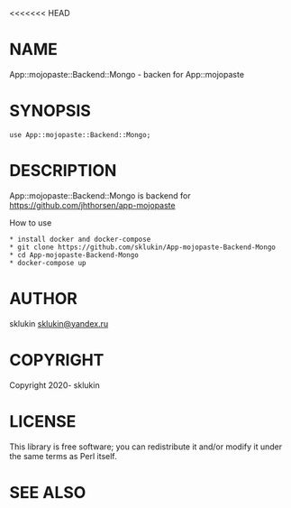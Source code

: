 <<<<<<< HEAD
# NAME

App::mojopaste::Backend::Mongo - backen for App::mojopaste

# SYNOPSIS

    use App::mojopaste::Backend::Mongo;

# DESCRIPTION

App::mojopaste::Backend::Mongo is backend for https://github.com/jhthorsen/app-mojopaste

How to use

    * install docker and docker-compose
    * git clone https://github.com/sklukin/App-mojopaste-Backend-Mongo
    * cd App-mojopaste-Backend-Mongo
    * docker-compose up

# AUTHOR

sklukin <sklukin@yandex.ru>

# COPYRIGHT

Copyright 2020- sklukin

# LICENSE

This library is free software; you can redistribute it and/or modify
it under the same terms as Perl itself.

# SEE ALSO
